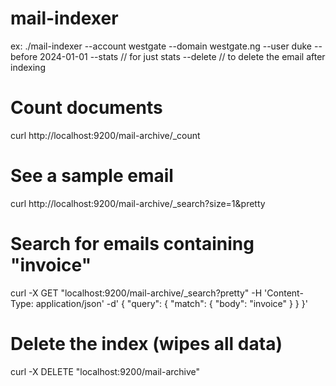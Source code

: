 # mail-indexer


ex: ./mail-indexer --account westgate --domain westgate.ng --user duke --before 2024-01-01
--stats // for just stats
--delete // to delete the email after indexing


# Count documents
curl http://localhost:9200/mail-archive/_count

# See a sample email
curl http://localhost:9200/mail-archive/_search?size=1&pretty

# Search for emails containing "invoice"
curl -X GET "localhost:9200/mail-archive/_search?pretty" -H 'Content-Type: application/json' -d'
{
  "query": {
    "match": {
      "body": "invoice"
    }
  }
}'


# Delete the index (wipes all data)
curl -X DELETE "localhost:9200/mail-archive"
